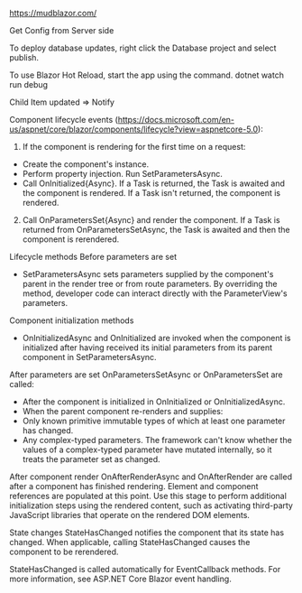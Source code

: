 https://mudblazor.com/

Get Config from Server side

To deploy database updates, right click the Database project and select publish.

To use Blazor Hot Reload, start the app using the command.
dotnet watch run debug


Child Item updated => Notify


Component lifecycle events (https://docs.microsoft.com/en-us/aspnet/core/blazor/components/lifecycle?view=aspnetcore-5.0):

1. If the component is rendering for the first time on a request:
- Create the component's instance.
- Perform property injection. Run SetParametersAsync.
- Call OnInitialized{Async}. If a Task is returned, the Task is awaited and the component is rendered. If a Task isn't returned, the component is rendered.

2. Call OnParametersSet{Async} and render the component. If a Task is returned from OnParametersSetAsync, the Task is awaited and then the component is rerendered.

Lifecycle methods
Before parameters are set
- SetParametersAsync sets parameters supplied by the component's parent in the render tree or from route parameters. By overriding the method, developer code can interact directly with the ParameterView's parameters.

Component initialization methods
- OnInitializedAsync and OnInitialized are invoked when the component is initialized after having received its initial parameters from its parent component in SetParametersAsync.

After parameters are set
OnParametersSetAsync or OnParametersSet are called:

- After the component is initialized in OnInitialized or OnInitializedAsync.
- When the parent component re-renders and supplies:
- Only known primitive immutable types of which at least one parameter has changed.
- Any complex-typed parameters. The framework can't know whether the values of a complex-typed parameter have mutated internally, so it treats the parameter set as changed.

After component render
OnAfterRenderAsync and OnAfterRender are called after a component has finished rendering. 
Element and component references are populated at this point. Use this stage to perform additional initialization steps using the rendered content, such as activating third-party JavaScript libraries that operate on the rendered DOM elements.

State changes
StateHasChanged notifies the component that its state has changed.
When applicable, calling StateHasChanged causes the component to be rerendered.

StateHasChanged is called automatically for EventCallback methods. For more information, see ASP.NET Core Blazor event handling.
